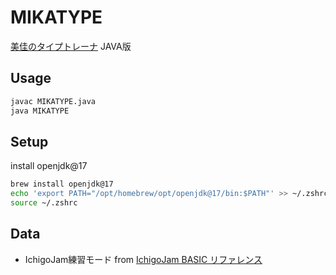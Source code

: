 # MIKATYPE

[美佳のタイプトレーナ](https://www.asahi-net.or.jp/~bg8j-immr/) JAVA版

## Usage

```sh
javac MIKATYPE.java
java MIKATYPE
```

## Setup

install openjdk@17
```sh
brew install openjdk@17
echo 'export PATH="/opt/homebrew/opt/openjdk@17/bin:$PATH"' >> ~/.zshrc
source ~/.zshrc
```

## Data

- IchigoJam練習モード from [IchigoJam BASIC リファレンス](https://github.com/IchigoJam/doc)
